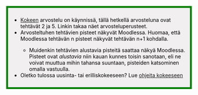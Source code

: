 <div style="color:black; border-style: solid; border-width: thick; border-color: green; padding: 10px; margin-bottom: 15px; padding: 10px; background-color: #F1EFEF;">

<ul>
  <li>
    <a href='/koe2023'>Kokeen</a> arvostelu on käynnissä, tällä hetkellä arvosteluna ovat tehtävät 2 ja 5. Linkin takaa näet arvosteluperusteet.
  </li>
  <li>
    Arvosteltuhen tehtävien pisteet näkyvät Moodlessa. Huomaa, että Moodlessa tehtävän n pisteet näkyvät tehtävän n+1 kohdalla.
  </li>
  <ul>
    <li>
      Muidenkin tehtävien alustavia pisteitä saattaa näkyä Moodlessa. Pisteet ovat <i>alustavia</i> niin kauan kunnes toisin sanotaan, eli ne voivat muuttua mihin tahansa suuntaan, pisteiden katsominen omalla vastuulla.
    </li>
  </ul>
  <li>
    Oletko tulossa uusinta- tai erilliskokeeseen? Lue <a href='/ohje_kokeeseen'>ohjeita kokeeseen</a>
  </li>
</ul>

</div>